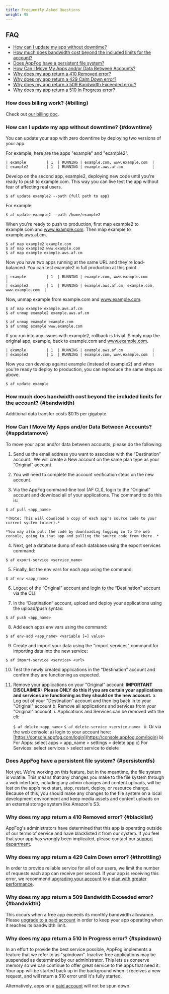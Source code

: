 ```yaml
---
title: Frequently Asked Questions
weight: 95
---
```

## FAQ

* [How can I update my app without downtime?](#downtime)
* [How much does bandwidth cost beyond the included limits for the account?](#bandwidth)
* [Does AppFog have a persistent file system?](#persistentfs)
* [How Can I Move My Apps and/or Data Between Accounts?](#appdatamove)
* [Why does my app return a 410 Removed error?](#blacklist)
* [Why does my app return a 429 Calm Down error?](#throttling)
* [Why does my app return a 509 Bandwidth Exceeded error?](#bandwidth)
* [Why does my app return a 510 In Progress error?](#spindown)

### How does billing work? {#billing}

Check out [our billing doc](/billing).

### How can I update my app without downtime? {#downtime}

You can update your app with zero downtime by deploying two versions of your app.

For example, here are the apps "example" and "example2".

    | example         | 1  | RUNNING | example.com, www.example.com  |
    | example2        | 1  | RUNNING | example.aws.af.cm             |

Develop on the second app, example2, deploying new code until you're ready to push to example.com. This way you can live test the app without fear of affecting real users. 

    $ af update example2 --path {full path to app}

For example:

    $ af update example2 --path /home/example2

When you're ready to push to production, first map example2 to example.com and www.example.com. Then map example to example.aws.af.cm.

    $ af map example2 example.com 
    $ af map example2 www.example.com 
    $ af map example example.aws.af.cm 

Now you have two apps running at the same URL and they're load-balanced. You can test example2 in full production at this point.

    | example         | 1  | RUNNING | example.com, www.example.com                     |
    | example2        | 1  | RUNNING | example.aws.af.cm, example.com, www.example.com  |

Now, unmap example from example.com and www.example.com.

    $ af map example example.aws.af.cm 
    $ af unmap example2 example.aws.af.cm 

    $ af unmap example example.com 
    $ af unmap example www.example.com 

If you run into any issues with example2, rollback is trivial. Simply map the original app, example, back to example.com and www.example.com. 

    | example         | 1  | RUNNING | example.aws.af.cm             |
    | example2        | 1  | RUNNING | example.com, www.example.com  |

 Now you can develop against example (instead of example2) and when you're ready to deploy to production, you can reproduce the same steps as above.

    $ af update example

### How much does bandwidth cost beyond the included limits for the account? {#bandwidth}

Additional data transfer costs $0.15 per gigabyte.

### How Can I Move My Apps and/or Data Between Accounts? {#appdatamove}

To move your apps and/or data between accounts, please do the following:

1. Send us the email address you want to associate with the “Destination” account.  We will create a New account on the same plan type as your “Original” account.

2. You will need to complete the account verification steps on the new account.

3. Via the AppFog command-line tool (AF CLI), login to the “Original” account and download all of your applications. The command to do this is:

`$ af pull <app_name>`

    *(Note: This will download a copy of each app's source code to your current system folder).*
    
    *You may also pull the code by downloading logging in to the web console, going to that app and pulling the source code from there. *

4. Next, get a database dump of each database using the export services command:

`$ af export-service <service_name>`

5. Finally, list the env vars for each app using the command:

`$ af env <app_name>`

6. Logout of the “Original” account and login to the “Destination” account via the CLI.

7. In the “Destination” account, upload and deploy your applications using the upload/push syntax:

`$ af push <app_name>`

8. Add each apps env vars using the command:

`$ af env-add <app_name> <variable [=] value>`

9. Create and import your data using the "import services" command for importing data into the new service:

`$ af import-service <service> <url>`
    
10. Test the newly created applications in the “Destination” account and confirm they are functioning as expected.

 11. Remove your applications on your "Original" account: **IMPORTANT DISCLAIMER:  Please ONLY do this if you are certain your applications and services are functioning as they should on the new account.**
    a.  Log out of your "Destination" account and then log back in to your "Original" account
    b.  Remove all applications and services from your "Original" account:
        i. Applications and Services can be removed with the cli:

        `$ af delete <app_name>`
        `$ af delete-service <service-name>`
         
        ii. Or via the web console:
            a) login to your account here: [https://console.appfog.com/login](https://console.appfog.com/login)
            b) For Apps: select apps > app_name > settings > delete app
            c) For Services: select services > select service to delete

### Does AppFog have a persistent file system? {#persistentfs}

Not yet. We're working on this feature, but in the meantime, the file system is volatile. This means that any changes you make to the file system through a web interface, including any admin changes and content uploads, will be lost on the app's next start, stop, restart, deploy, or resource change. Because of this, you should make any changes to the file system on a local development environment and keep media assets and content uploads on an external storage system like Amazon's S3. 

### Why does my app return a 410 Removed error? {#blacklist}

AppFog's administrators have determined that this app is operating outside of our terms of service and have blacklisted it from our system. If you feel that your app has wrongly been implicated, please contact our [support department](https://support.appfog.com/).

### Why does my app return a 429 Calm Down error? {#throttling}

In order to provide reliable service for all of our users, we limit the number of requests each app can receive per second. If your app is receiving this error, we recommend [upgrading your account](https://console.appfog.com/#plans) to a [plan with greater performance](https://www.appfog.com/pricing/).

### Why does my app return a 509 Bandwidth Exceeded error? {#bandwidth}

This occurs when a free app exceeds its monthly bandwidth allowance. Please [upgrade to a paid account](https://console.appfog.com/#plans) in order to keep your app operating when it reaches its bandwidth limit.

### Why does my app return a 510 In Progress error? {#spindown}

In an effort to provide the best service possible, AppFog implements a feature that we refer to as "spindown". Inactive free applications may be suspended as determined by our administrator. This lets us conserve memory so we can continue to offer great service to the apps that need it. Your app will be started back up in the background when it receives a new request, and will return a 510 error until it's fully started.

Alternatively, apps on a [paid account](https://www.appfog.com/pricing/) will not be spun down.
